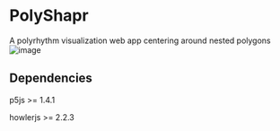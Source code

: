 # PolyShapr

A polyrhythm visualization web app centering around nested polygons
![image](https://github.com/apc518/polyshapr/assets/56745633/e33bd9b4-5305-41d2-9236-73c81c908f4c)


## Dependencies

p5js >= 1.4.1

howlerjs >= 2.2.3
